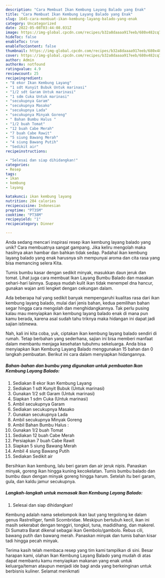 ```yaml
---
description: "Cara Membuat Ikan Kembung Layang Balado yang Enak"
title: "Cara Membuat Ikan Kembung Layang Balado yang Enak"
slug: 1645-cara-membuat-ikan-kembung-layang-balado-yang-enak
category: Uncategorized
date: 2022-05-08T03:44:08.031Z
image: https://img-global.cpcdn.com/recipes/b32a8daaaa917eeb/680x482cq70/ikan-kembung-layang-balado-foto-resep-utama.jpg
hideToc: false
enableToc: true
enableTocContent: false
thumbnail: https://img-global.cpcdn.com/recipes/b32a8daaaa917eeb/680x482cq70/ikan-kembung-layang-balado-foto-resep-utama.jpg
cover: https://img-global.cpcdn.com/recipes/b32a8daaaa917eeb/680x482cq70/ikan-kembung-layang-balado-foto-resep-utama.jpg
author: Admin
authorAv: notfound
ratingvalue: 4.9
reviewcount: 25
recipeingredient:
- "8 ekor Ikan Kembung Layang"
- "1 sdt Kunyit Bubuk Untuk marinasi"
- "1/2 sdt Garam Untuk marinasi"
- "1 sdm Cuka Untuk marinasi"
- "secukupnya Garam"
- "secukupnya Masako"
- "secukupnya Lada"
- "secukupnya Minyak Goreng"
- " Bahan Bumbu Halus "
- "1/2 buah Tomat"
- "12 buah Cabe Merah"
- "7 buah Cabe Rawit"
- "5 siung Bawang Merah"
- "4 siung Bawang Putih"
- "Sedikit air"
recipeinstructions:

- "Selesai dan siap dihidangkan!"
categories:
- Resep
tags:
- ikan
- kembung
- layang

katakunci: ikan kembung layang 
nutrition: 284 calories
recipecuisine: Indonesian
preptime: "PT35M"
cooktime: "PT38M"
recipeyield: "1"
recipecategory: Dinner

---
```





Anda sedang mencari inspirasi resep ikan kembung layang balado yang unik? Cara membuatnya sangat gampang. Jika keliru mengolah maka hasilnya akan hambar dan bahkan tidak sedap. Padahal ikan kembung layang balado yang enak harusnya sih mempunyai aroma dan cita rasa yang bisa memancing selera Kita.





Tumis bumbu kasar dengan sedikit minyak, masukkan daun jeruk dan tomat. Lihat juga cara membuat Ikan Layang Bumbu Balado dan masakan sehari-hari lainnya. Supaya mudah kulit ikan tidak menempel dna hancur, gunakan wajan anti lengket dengan cekungan dalam.

Ada beberapa hal yang sedikit banyak mempengaruhi kualitas rasa dari ikan kembung layang balado, mulai dari jenis bahan, kedua pemilihan bahan segar hingga cara mengolah dan menghidangkannya. Tak perlu pusing kalau mau menyiapkan ikan kembung layang balado enak di mana pun kamu berada, karena asal sudah tahu triknya maka hidangan ini dapat jadi sajian istimewa.






Nah, kali ini kita coba, yuk, ciptakan ikan kembung layang balado sendiri di rumah. Tetap berbahan yang sederhana, sajian ini bisa memberi manfaat dalam membantu menjaga kesehatan tubuhmu sekeluarga. Anda bisa menyiapkan Ikan Kembung Layang Balado menggunakan 15 bahan dan 0 langkah pembuatan. Berikut ini cara dalam menyiapkan hidangannya.

<!--inarticleads1-->

##### Bahan-bahan dan bumbu yang digunakan untuk pembuatan Ikan Kembung Layang Balado:

1. Sediakan 8 ekor Ikan Kembung Layang
1. Sediakan 1 sdt Kunyit Bubuk (Untuk marinasi)
1. Gunakan 1/2 sdt Garam (Untuk marinasi)
1. Siapkan 1 sdm Cuka (Untuk marinasi)
1. Ambil secukupnya Garam
1. Sediakan secukupnya Masako
1. Gunakan secukupnya Lada
1. Ambil secukupnya Minyak Goreng
1. Ambil  Bahan Bumbu Halus :
1. Gunakan 1/2 buah Tomat
1. Sediakan 12 buah Cabe Merah
1. Persiapkan 7 buah Cabe Rawit
1. Siapkan 5 siung Bawang Merah
1. Ambil 4 siung Bawang Putih
1. Sediakan Sedikit air


Bersihkan ikan kembung, lalu beri garam dan air jeruk nipis. Panaskan minyak, goreng ikan hingga kuning kecokelatan. Tumis bumbu balado dan bumbu daun dengan minyak goreng hingga harum. Setelah itu beri garam, gula, dan kaldu jamur secukupnya. 

<!--inarticleads2-->

##### Langkah-langkah untuk memasak Ikan Kembung Layang Balado:


1. Selesai dan siap dihidangkan!

Kembung adalah nama sekelompok ikan laut yang tergolong ke dalam genus Rastrelliger, famili Scombridae. Meskipun bertubuh kecil, ikan ini masih sekerabat dengan tenggiri, tongkol, tuna, madidihang, dan makerel. Di Sumatra Barat dikenal sebagai ikan Gembolo/gambolo. Rebus cili, bawang putih dan bawang merah. Panaskan minyak dan tumis bahan kisar tadi hingga pecah minyak. 

Terima kasih telah membaca resep yang tim kami tampilkan di sini. Besar harapan kami, olahan Ikan Kembung Layang Balado yang mudah di atas dapat membantu kamu menyiapkan makanan yang enak untuk keluarga/teman ataupun menjadi ide bagi anda yang berkeinginan untuk berbisnis kuliner. Selamat menikmati
